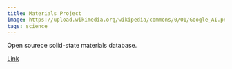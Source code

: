 ```yaml
---
title: Materials Project
image: https://upload.wikimedia.org/wikipedia/commons/0/01/Google_AI.png
tags: science
---
```


Open sourece solid-state materials database.

  [Link](https://next-gen.materialsproject.org/)
